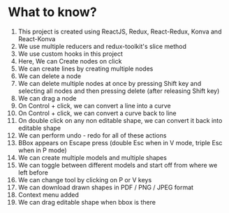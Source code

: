 # What to know?

1. This project is created using ReactJS, Redux, React-Redux, Konva and React-Konva
2. We use multiple reducers and redux-toolkit's slice method
3. We use custom hooks in this project
4. Here, We can Create nodes on click
5. We can create lines by creating multiple nodes
6. We can delete a node
7. We can delete multiple nodes at once by pressing Shift key and selecting all nodes and then pressing delete (after releasing Shift key)
8. We can drag a node
9. On Control + click, we can convert a line into a curve
10. On Control + click, we can convert a curve back to line
11. On double click on any non editable shape, we can convert it back into editable shape
12. We can perform undo - redo for all of these actions
13. BBox appears on Escape press (double Esc when in V mode, triple Esc when in P mode)
14. We can create multiple models and multiple shapes
15. We can toggle between different models and start off from where we left before
16. We can change tool by clicking on P or V keys
17. We can download drawn shapes in PDF / PNG / JPEG format
18. Context menu added
19. We can drag editable shape when bbox is there
